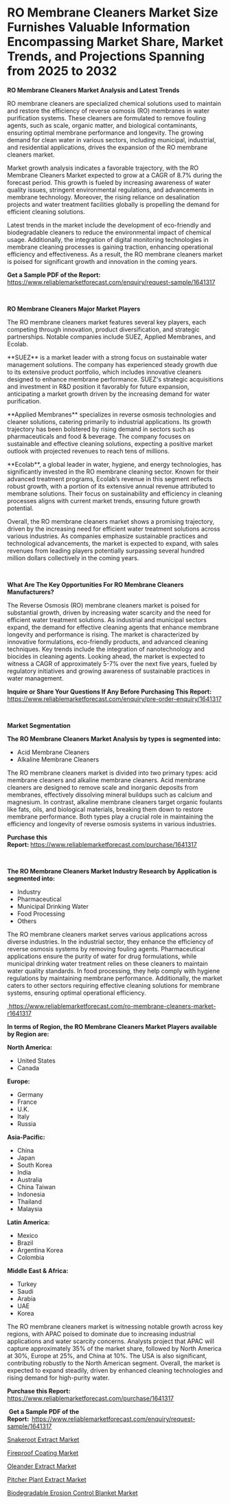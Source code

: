 <p><h1>RO Membrane Cleaners Market Size Furnishes Valuable Information Encompassing Market Share, Market Trends, and Projections Spanning from 2025 to 2032</h1></p><p><strong>RO Membrane Cleaners Market Analysis and Latest Trends</strong></p>
<p><p>RO membrane cleaners are specialized chemical solutions used to maintain and restore the efficiency of reverse osmosis (RO) membranes in water purification systems. These cleaners are formulated to remove fouling agents, such as scale, organic matter, and biological contaminants, ensuring optimal membrane performance and longevity. The growing demand for clean water in various sectors, including municipal, industrial, and residential applications, drives the expansion of the RO membrane cleaners market.</p><p>Market growth analysis indicates a favorable trajectory, with the RO Membrane Cleaners Market expected to grow at a CAGR of 8.7% during the forecast period. This growth is fueled by increasing awareness of water quality issues, stringent environmental regulations, and advancements in membrane technology. Moreover, the rising reliance on desalination projects and water treatment facilities globally is propelling the demand for efficient cleaning solutions.</p><p>Latest trends in the market include the development of eco-friendly and biodegradable cleaners to reduce the environmental impact of chemical usage. Additionally, the integration of digital monitoring technologies in membrane cleaning processes is gaining traction, enhancing operational efficiency and effectiveness. As a result, the RO membrane cleaners market is poised for significant growth and innovation in the coming years.</p></p>
<p><strong>Get a Sample PDF of the Report:&nbsp;</strong> <a href="https://www.reliablemarketforecast.com/enquiry/request-sample/1641317?utm_campaign=1893&utm_medium=2&utm_source=Github&utm_content=ia&utm_term=02042025&utm_id=ro-membrane-cleaners">https://www.reliablemarketforecast.com/enquiry/request-sample/1641317</a></p>
<p>&nbsp;</p>
<p><strong>RO Membrane Cleaners Major Market Players</strong></p>
<p><p>The RO membrane cleaners market features several key players, each competing through innovation, product diversification, and strategic partnerships. Notable companies include SUEZ, Applied Membranes, and Ecolab.</p><p>**SUEZ** is a market leader with a strong focus on sustainable water management solutions. The company has experienced steady growth due to its extensive product portfolio, which includes innovative cleaners designed to enhance membrane performance. SUEZ's strategic acquisitions and investment in R&D position it favorably for future expansion, anticipating a market growth driven by the increasing demand for water purification.</p><p>**Applied Membranes** specializes in reverse osmosis technologies and cleaner solutions, catering primarily to industrial applications. Its growth trajectory has been bolstered by rising demand in sectors such as pharmaceuticals and food & beverage. The company focuses on sustainable and effective cleaning solutions, expecting a positive market outlook with projected revenues to reach tens of millions.</p><p>**Ecolab**, a global leader in water, hygiene, and energy technologies, has significantly invested in the RO membrane cleaning sector. Known for their advanced treatment programs, Ecolab’s revenue in this segment reflects robust growth, with a portion of its extensive annual revenue attributed to membrane solutions. Their focus on sustainability and efficiency in cleaning processes aligns with current market trends, ensuring future growth potential.</p><p>Overall, the RO membrane cleaners market shows a promising trajectory, driven by the increasing need for efficient water treatment solutions across various industries. As companies emphasize sustainable practices and technological advancements, the market is expected to expand, with sales revenues from leading players potentially surpassing several hundred million dollars collectively in the coming years.</p></p>
<p>&nbsp;</p>
<p><strong>What Are The Key Opportunities For RO Membrane Cleaners Manufacturers?</strong></p>
<p><p>The Reverse Osmosis (RO) membrane cleaners market is poised for substantial growth, driven by increasing water scarcity and the need for efficient water treatment solutions. As industrial and municipal sectors expand, the demand for effective cleaning agents that enhance membrane longevity and performance is rising. The market is characterized by innovative formulations, eco-friendly products, and advanced cleaning techniques. Key trends include the integration of nanotechnology and biocides in cleaning agents. Looking ahead, the market is expected to witness a CAGR of approximately 5-7% over the next five years, fueled by regulatory initiatives and growing awareness of sustainable practices in water management.</p></p>
<p><strong>Inquire or Share Your Questions If Any Before Purchasing This Report:</strong> <a href="https://www.reliablemarketforecast.com/enquiry/pre-order-enquiry/1641317?utm_campaign=1893&utm_medium=2&utm_source=Github&utm_content=ia&utm_term=02042025&utm_id=ro-membrane-cleaners">https://www.reliablemarketforecast.com/enquiry/pre-order-enquiry/1641317</a></p>
<p>&nbsp;</p>
<p><strong>Market Segmentation</strong></p>
<p><strong>The RO Membrane Cleaners Market Analysis by types is segmented into:</strong></p>
<p><ul><li>Acid Membrane Cleaners</li><li>Alkaline Membrane Cleaners</li></ul></p>
<p><p>The RO membrane cleaners market is divided into two primary types: acid membrane cleaners and alkaline membrane cleaners. Acid membrane cleaners are designed to remove scale and inorganic deposits from membranes, effectively dissolving mineral buildups such as calcium and magnesium. In contrast, alkaline membrane cleaners target organic foulants like fats, oils, and biological materials, breaking them down to restore membrane performance. Both types play a crucial role in maintaining the efficiency and longevity of reverse osmosis systems in various industries.</p></p>
<p><strong>Purchase this Report:&nbsp;</strong><a href="https://www.reliablemarketforecast.com/purchase/1641317?utm_campaign=1893&utm_medium=2&utm_source=Github&utm_content=ia&utm_term=02042025&utm_id=ro-membrane-cleaners">https://www.reliablemarketforecast.com/purchase/1641317</a></p>
<p>&nbsp;</p>
<p><strong>The RO Membrane Cleaners Market Industry Research by Application is segmented into:</strong></p>
<p><ul><li>Industry</li><li>Pharmaceutical</li><li>Municipal Drinking Water</li><li>Food Processing</li><li>Others</li></ul></p>
<p><p>The RO membrane cleaners market serves various applications across diverse industries. In the industrial sector, they enhance the efficiency of reverse osmosis systems by removing fouling agents. Pharmaceutical applications ensure the purity of water for drug formulations, while municipal drinking water treatment relies on these cleaners to maintain water quality standards. In food processing, they help comply with hygiene regulations by maintaining membrane performance. Additionally, the market caters to other sectors requiring effective cleaning solutions for membrane systems, ensuring optimal operational efficiency.</p></p>
<p><a href="https://www.reliablemarketforecast.com/ro-membrane-cleaners-market-r1641317?utm_campaign=1893&utm_medium=2&utm_source=Github&utm_content=ia&utm_term=02042025&utm_id=ro-membrane-cleaners">&nbsp;https://www.reliablemarketforecast.com/ro-membrane-cleaners-market-r1641317</a></p>
<p><strong>In terms of Region, the RO Membrane Cleaners Market Players available by Region are:</strong></p>
<p>
    <p> <strong> North America: </strong>
        <ul>
            <li>United States</li>
            <li>Canada</li>
        </ul>
        </p> 
    <p> <strong> Europe: </strong>
        <ul>
            <li>Germany</li>
            <li>France</li>
            <li>U.K.</li>
            <li>Italy</li>
            <li>Russia</li>
        </ul>
        </p> 
    <p> <strong> Asia-Pacific: </strong>
        <ul>
            <li>China</li>
            <li>Japan</li>
            <li>South Korea</li>
            <li>India</li>
            <li>Australia</li>
            <li>China Taiwan</li>
            <li>Indonesia</li>
            <li>Thailand</li>
            <li>Malaysia</li>
        </ul>
        </p> 
    <p> <strong> Latin America: </strong>
        <ul>
            <li>Mexico</li>
            <li>Brazil</li>
            <li>Argentina Korea</li>
            <li>Colombia</li>
        </ul>
        </p> 
    <p> <strong> Middle East & Africa: </strong>
        <ul>
            <li>Turkey</li>
            <li>Saudi</li>
            <li>Arabia</li>
            <li>UAE</li>
            <li>Korea</li>
        </ul>
    </p>
    </p>
<p><p>The RO membrane cleaners market is witnessing notable growth across key regions, with APAC poised to dominate due to increasing industrial applications and water scarcity concerns. Analysts project that APAC will capture approximately 35% of the market share, followed by North America at 30%, Europe at 25%, and China at 10%. The USA is also significant, contributing robustly to the North American segment. Overall, the market is expected to expand steadily, driven by enhanced cleaning technologies and rising demand for high-purity water.</p></p>
<p><strong>Purchase this Report: </strong><a href="https://www.reliablemarketforecast.com/purchase/1641317?utm_campaign=1893&utm_medium=2&utm_source=Github&utm_content=ia&utm_term=02042025&utm_id=ro-membrane-cleaners">https://www.reliablemarketforecast.com/purchase/1641317</a></p>
<p>&nbsp;<strong>Get a Sample PDF of the Report:&nbsp;&nbsp;</strong><a href="https://www.reliablemarketforecast.com/enquiry/request-sample/1641317?utm_campaign=1893&utm_medium=2&utm_source=Github&utm_content=ia&utm_term=02042025&utm_id=ro-membrane-cleaners">https://www.reliablemarketforecast.com/enquiry/request-sample/1641317</a></p>
<p><strong></strong></p>
<p><p><a href="https://github.com/luerabollevc/Market-Research-Report-List-1/blob/main/snakeroot-extract-market.md?utm_campaign=1893&utm_medium=2&utm_source=Github&utm_content=ia&utm_term=02042025&utm_id=ro-membrane-cleaners">Snakeroot Extract Market</a></p><p><a href="https://github.com/tyreinhssan/Market-Research-Report-List-1/blob/main/fireproof-coating-market.md?utm_campaign=1893&utm_medium=2&utm_source=Github&utm_content=ia&utm_term=02042025&utm_id=ro-membrane-cleaners">Fireproof Coating Market</a></p><p><a href="https://github.com/barlevsebako/Market-Research-Report-List-1/blob/main/oleander-extract-market.md?utm_campaign=1893&utm_medium=2&utm_source=Github&utm_content=ia&utm_term=02042025&utm_id=ro-membrane-cleaners">Oleander Extract Market</a></p><p><a href="https://github.com/aertsfecto0h/Market-Research-Report-List-1/blob/main/pitcher-plant-extract-market.md?utm_campaign=1893&utm_medium=2&utm_source=Github&utm_content=ia&utm_term=02042025&utm_id=ro-membrane-cleaners">Pitcher Plant Extract Market</a></p><p><a href="https://github.com/hiwatchucuy/Market-Research-Report-List-1/blob/main/biodegradable-erosion-control-blanket-market.md?utm_campaign=1893&utm_medium=2&utm_source=Github&utm_content=ia&utm_term=02042025&utm_id=ro-membrane-cleaners">Biodegradable Erosion Control Blanket Market</a></p></p>
